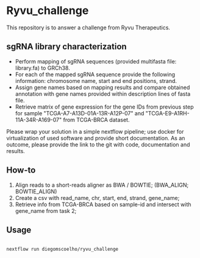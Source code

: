# Ryvu_challenge

This repository is to answer a challenge from Ryvu Therapeutics.

## sgRNA library characterization

* Perform mapping of sgRNA sequences (provided multifasta file: library.fa) to GRCh38.
* For each of the mapped sgRNA sequence provide the following information: chromosome name, start and end positions, strand.
* Assign gene names based on mapping results and compare obtained annotation with gene names provided within description lines of fasta file.
* Retrieve matrix of gene expression for the gene IDs from previous step for sample "TCGA-A7-A13D-01A-13R-A12P-07" and "TCGA-E9-A1RH-11A-34R-A169-07" from TCGA-BRCA dataset. 

Please wrap your solution in a simple nextflow pipeline; use docker for virtualization of used software and provide short documentation. 
As an outcome, please provide the link to the git with code, documentation and results.

## How-to

1) Align reads to a short-reads aligner as BWA / BOWTIE; (BWA_ALIGN; BOWTIE_ALIGN)
2) Create a csv with read_name, chr, start, end, strand, gene_name;
3) Retrieve info from TCGA-BRCA based on sample-id and intersect with gene_name from task 2;

## Usage

```sh

nextflow run diegomscoelho/ryvu_challenge 

```